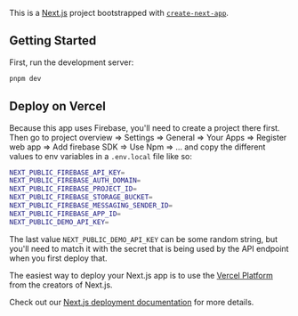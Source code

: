 This is a [Next.js](https://nextjs.org/) project bootstrapped with [`create-next-app`](https://github.com/vercel/next.js/tree/canary/packages/create-next-app).

## Getting Started

First, run the development server:

```bash
pnpm dev
```

## Deploy on Vercel

Because this app uses Firebase, you'll need to create a project there first.
Then go to project overview => Settings => General => Your Apps => Register web
app => Add firebase SDK => Use Npm => ... and copy the different values to
env variables in a `.env.local` file like so:

```bash
NEXT_PUBLIC_FIREBASE_API_KEY=
NEXT_PUBLIC_FIREBASE_AUTH_DOMAIN=
NEXT_PUBLIC_FIREBASE_PROJECT_ID=
NEXT_PUBLIC_FIREBASE_STORAGE_BUCKET=
NEXT_PUBLIC_FIREBASE_MESSAGING_SENDER_ID=
NEXT_PUBLIC_FIREBASE_APP_ID=
NEXT_PUBLIC_DEMO_API_KEY=
```

The last value `NEXT_PUBLIC_DEMO_API_KEY` can be some random string, but you'll
need to match it with the secret that is being used by the API endpoint when you
first deploy that.

The easiest way to deploy your Next.js app is to use the [Vercel Platform](https://vercel.com/new?utm_medium=default-template&filter=next.js&utm_source=create-next-app&utm_campaign=create-next-app-readme) from the creators of Next.js.

Check out our [Next.js deployment documentation](https://nextjs.org/docs/deployment) for more details.
